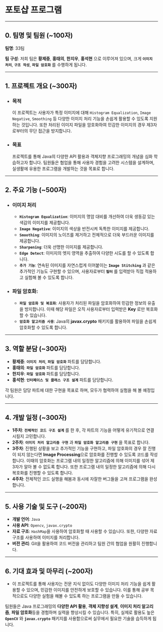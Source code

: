 # 포토샵 프로그램

---

## 0. 팀명 및 팀원 (~100자)
**팀명**: 33팀

**팀 구성**: 저희 팀은 **황제중**, **홍태의**, **한지우**, **홍석현** 으로 이루어져 있으며, 크게 **`이미지 처리`**, **`구조 작성`**, **`파일 암호화`** 를 수행하게 됩니다.

---

## 1. 프로젝트 개요 (~300자)

- ### 목적
    이 프로젝트는 사용자가 특정 이미지에 대해 `Histogram Equalization`, `Image Negative`, `Smoothing` 등 다양한 이미지 처리 기능을 손쉽게 활용할 수 있도록 지원하는 것입니다. 또한 처리된 이미지 파일을 암호화하여 민감한 이미지의 경우 제3자로부터의 무단 접근을 방지합니다.
- ### 목표
    프로젝트를 통해 Java의 다양한 API 활용과 객체지향 프로그래밍의 개념을 심화 학습하고자 합니다. 팀원들은 협업을 통해 사용자 경험을 고려한 시스템을 설계하며, 실생활에 유용한 프로그램을 개발하는 것을 목표로 합니다.

---

## 2. 주요 기능 (~500자)

- ### 이미지 처리
    - **`Histogram Equalization`**: 이미지의 명암 대비를 개선하여 더욱 생동감 있는 색감의 이미지를 제공합니다.
    - **`Image Negative`**: 이미지의 색상을 반전시켜 독특한 이미지를 제공합니다.
    - **`Smoothing`**: 이미지의 노이즈를 제거하고 전체적으로 더욱 부드러운 이미지를 제공합니다.
    - **`Sharpening`**: 더욱 선명한 이미지를 제공합니다.
    - **`Edge Detect`**: 이미지의 엣지 영역을 추출하여 다양한 시도를 할 수 있도록 합니다.
    - **`추가 기능`**: 연속된 이미지를 자연스럽게 이어붙이는 **`Image Stitching`** 과 같은 추가적인 기능도 구현할 수 있으며, 사용자로부터 **`필터`** 를 입력받아 직접 적용하고 실험해 볼 수 있도록 합니다.

- ### 파일 암호화:
    - **`파일 암호화 및 복호화`**: 사용자가 처리된 파일을 암호화하여 민감한 정보의 유출을 방지합니다. 이때 해당 파일은 오직 사용자로부터 입력받은 **Key** 로만 복호화 할 수 있습니다.
    - **`암호화 알고리즘 사용`**: Java의 **javax.crypto** 패키지를 활용하여 파일을 손쉽게 암호화할 수 있도록 합니다.

---

## 3. 역할 분담 (~300자)
- **황제중**: **`이미지 처리`**, **`파일 암호화`** 파트를 담당합니다.
- **홍태의**: **`파일 암호화`** 파트를 담당합니다.
- **한지우**: **`파일 암호화`** 파트를 담당합니다.
- **홍석현**: **`인터페이스 및 클래스 구조 설계`** 파트를 담당합니다.

각 팀원은 담당 파트에 대한 구현을 목표로 하며, 모두가 협력하여 실험을 해 볼 예정입니다.

---

## 4. 개발 일정 (~300자)
- **1주차**: **`전체적인 코드 구조 설계`** 를 한 후, 각 파트의 기능을 어떻게 유기적으로 연결시킬지 고민합니다.
- **2주차**: **`이미지 처리 알고리즘 구현`** 과 **`파일 암호화 알고리즘 구현`** 을 목표로 합니다.
- **3주차**: 진행된 상황을 보고 추가적인 기능을 구현하고, 파일 암호화의 경우 잘 진행이 되지 않는다면 **Image Processing**으로 암호화를 진행할 수 있도록 코드를 작성합니다. 이때의 암호화는 프로그램 내의 일정한 알고리즘에 의해 이미지를 섞어 제 3자가 알아 볼 수 없도록 합니다. 또한 프로그램 내의 일정한 알고리즘에 의해 다시 복호화를 진행할 수 있도록 합니다.
- **4주차**: 전체적인 코드 실행을 해봄과 동시에 자잘한 버그들을 고쳐 프로그램을 완성합니다.

---

## 5. 사용 기술 및 도구 (~200자)
- **개발 언어**: `Java`
- **사용 API**: `Opencv`, `javax.crypto`
- **자료 구조**: `HashMap`을 사용하여 암호화할 때 사용할 수 있습니다. 또한, 다양한 자료구조를 사용하여 이미지를 처리합니다.
- **버전 관리**: Git을 활용하여 코드 버전을 관리하고 팀원 간의 협업을 원활히 진행합니다.

---

## 6. 기대 효과 및 마무리 (~200자)
- 이 프로젝트를 통해 사용자는 전문 지식 없이도 다양한 이미지 처리 기능을 쉽게 활용할 수 있으며, 민감한 이미지를 안전하게 보호할 수 있습니다. 이를 통해 공부 목적으로도 다양한 실험을 해볼 수 있도록 하는 프로그램을 만들 수 있습니다.

팀원들은 Java 프로그래밍의 **다양한 API 활용**, **객체 지향성 설계**, **이미지 처리 알고리즘**, **파일 암호화**등을 경험하며 실력을 향상시킬 수 있습니다. 특히, 실제로 활용도 높은 **`OpenCV`** 와 **`javax.crypto`** 패키지를 사용함으로써 실무에서 필요한 기술을 습득하게 됩니다.
